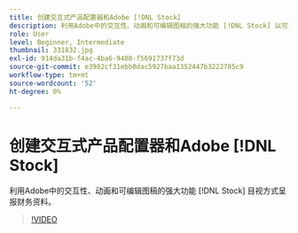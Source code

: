 ```yaml
---
title: 创建交互式产品配置器和Adobe [!DNL Stock]
description: 利用Adobe中的交互性、动画和可编辑图稿的强大功能 [!DNL Stock] 以可视化方式呈现财务信息
role: User
level: Beginner, Intermediate
thumbnail: 331832.jpg
exl-id: 914da31b-f4ac-4ba6-9400-f5691737f73d
source-git-commit: e3982cf31ebb0dac5927baa1352447b3222785c9
workflow-type: tm+mt
source-wordcount: '52'
ht-degree: 0%

---
```


# 创建交互式产品配置器和Adobe [!DNL Stock]

利用Adobe中的交互性、动画和可编辑图稿的强大功能 [!DNL Stock] 目视方式呈报财务资料。

>[!VIDEO](https://video.tv.adobe.com/v/331832?hidetitle=true)

